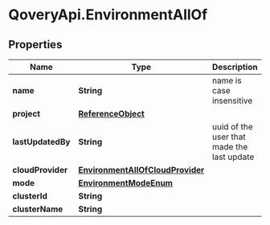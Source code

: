# QoveryApi.EnvironmentAllOf

## Properties

Name | Type | Description | Notes
------------ | ------------- | ------------- | -------------
**name** | **String** | name is case insensitive | 
**project** | [**ReferenceObject**](ReferenceObject.md) |  | [optional] 
**lastUpdatedBy** | **String** | uuid of the user that made the last update | [optional] 
**cloudProvider** | [**EnvironmentAllOfCloudProvider**](EnvironmentAllOfCloudProvider.md) |  | 
**mode** | [**EnvironmentModeEnum**](EnvironmentModeEnum.md) |  | 
**clusterId** | **String** |  | 
**clusterName** | **String** |  | [optional] 


